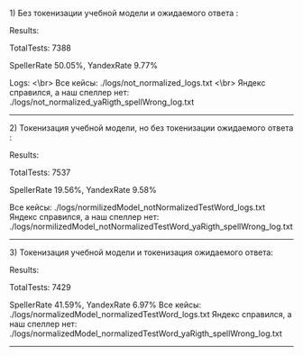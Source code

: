 <p>1) Без токенизации учебной модели и ожидаемого ответа : </p>
	<p>Results: </p>
	<p>TotalTests: 7388</p>
	<p>SpellerRate 50.05%, YandexRate 9.77% </p>

Logs: <\br>
Все кейсы: ./logs/not_normalized_logs.txt <\br>
Яндекс справился, а наш спеллер нет: ./logs/not_normalized_yaRigth_spellWrong_log.txt

------------------------------------------------------------------------------------------

<p>2) Токенизация учебной модели, но без токенизации ожидаемого ответа : </p>
		<p>Results: </p>
		<p>TotalTests: 7537 </p>
		<p>SpellerRate 19.56%, YandexRate 9.58% </p>
Все кейсы: ./logs/normilizedModel_notNormalizedTestWord_logs.txt
Яндекс справился, а наш спеллер нет: ./logs/normilizedModel_notNormalizedTestWord_yaRigth_spellWrong_log.txt

------------------------------------------------------------------------------------------
<p>3) Токенизация учебной модели и токенизация ожидаемого ответа: </p>
		<p>Results:
		<p>TotalTests: 7429
		<p>SpellerRate 41.59%, YandexRate 6.97%
Все кейсы: ./logs/normalizedModel_normalizedTestWord_logs.txt
Яндекс справился, а наш спеллер нет: ./logs/normalizedModel_normalizedTestWord_yaRigth_spellWrong_log.txt

------------------------------------------------------------------------------------------
